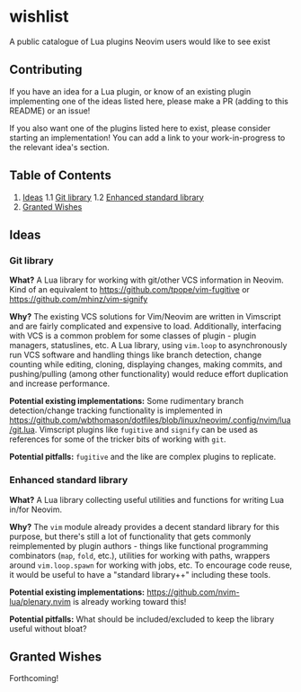 # wishlist
A public catalogue of Lua plugins Neovim users would like to see exist

## Contributing
If you have an idea for a Lua plugin, or know of an existing plugin implementing one of the ideas listed here, please make a PR (adding to this README) or an issue!

If you also want one of the plugins listed here to exist, please consider starting an implementation! You can add a link to your work-in-progress to the relevant idea's section.

## Table of Contents
1. [Ideas](#ideas)
1.1 [Git library](#git-library)
1.2 [Enhanced standard library](#enhanced-standard-library)
2. [Granted Wishes](#granted-wishes)

## Ideas
### Git library
**What?** 
A Lua library for working with git/other VCS information in Neovim. Kind of an equivalent to https://github.com/tpope/vim-fugitive or https://github.com/mhinz/vim-signify

**Why?** 
The existing VCS solutions for Vim/Neovim are written in Vimscript and are fairly complicated and expensive to load. Additionally, interfacing with VCS is a common problem for some classes of plugin - plugin managers, statuslines, etc. A Lua library, using `vim.loop` to asynchronously run VCS software and handling things like branch detection, change counting while editing, cloning, displaying changes, making commits, and pushing/pulling (among other functionality) would reduce effort duplication and increase performance.

**Potential existing implementations:**
Some rudimentary branch detection/change tracking functionality is implemented in https://github.com/wbthomason/dotfiles/blob/linux/neovim/.config/nvim/lua/git.lua. Vimscript plugins like `fugitive` and `signify` can be used as references for some of the tricker bits of working with `git`.

**Potential pitfalls:**
`fugitive` and the like are complex plugins to replicate.

### Enhanced standard library
**What?**
A Lua library collecting useful utilities and functions for writing Lua in/for Neovim.

**Why?**
The `vim` module already provides a decent standard library for this purpose, but there's still a lot of functionality that gets commonly reimplemented by plugin authors - things like functional programming combinators (`map`, `fold`, etc.), utilities for working with paths, wrappers around `vim.loop.spawn` for working with jobs, etc. To encourage code reuse, it would be useful to have a "standard library++" including these tools.

**Potential existing implementations:**
https://github.com/nvim-lua/plenary.nvim is already working toward this!

**Potential pitfalls:**
What should be included/excluded to keep the library useful without bloat?

## Granted Wishes
Forthcoming!
